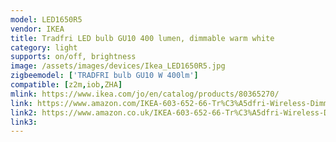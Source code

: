 ```yaml
---
model: LED1650R5
vendor: IKEA
title: Tradfri LED bulb GU10 400 lumen, dimmable warm white
category: light
supports: on/off, brightness
image: /assets/images/devices/Ikea_LED1650R5.jpg
zigbeemodel: ['TRADFRI bulb GU10 W 400lm']
compatible: [z2m,iob,ZHA]
mlink: https://www.ikea.com/jo/en/catalog/products/80365270/
link: https://www.amazon.com/IKEA-603-652-66-Tr%C3%A5dfri-Wireless-Dimmable/dp/B07KMB336Z
link2: https://www.amazon.co.uk/IKEA-603-652-66-Tr%C3%A5dfri-Wireless-Dimmable/dp/B07KMB336Z
link3: 
---
```

